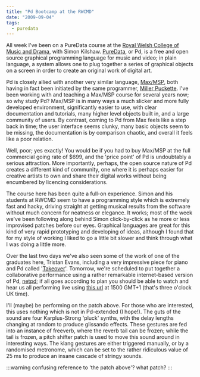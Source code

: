 ```yaml
---
title: "Pd Bootcamp at the RWCMD"
date: "2009-09-04"
tags: 
  - puredata
---
```


All week I've been on a PureData course at the [Royal Welsh College of Music and Drama](http://www.rwcmd.ac.uk/), with Simon Kilshaw. [PureData](https://puredata.info/), or Pd, is a free and open source graphical programming language for music and video; in plain language, a system allows one to plug together a series of graphical objects on a screen in order to create an original work of digital art.

Pd is closely allied with another very similar language, [Max/MSP](http://cycling74.com/products/max5), both having in fact been initiated by the same programmer, [Miller Puckette](http://crca.ucsd.edu/%7Emsp/). I've been working with and teaching a Max/MSP course for several years now; so why study Pd? Max/MSP is in many ways a much slicker and more fully developed environment, significantly easier to use, with clear documentation and tutorials, many higher level objects built in, and a large community of users. By contrast, coming to Pd from Max feels like a step back in time; the user interface seems clunky, many basic objects seem to be missing, the documentation is by comparison chaotic, and overall it feels like a poor relation.

Well, poor; yes exactly! You would be if you had to buy Max/MSP at the full commercial going rate of $699, and the 'price point' of Pd is undoubtably a serious attraction. More importantly, perhaps, the open source nature of Pd creates a different kind of community, one where it is perhaps easier for creative artists to own and share their digital works without being encumbered by licencing considerations.

The course here has been quite a full-on experience. Simon and his students at RWCMD seem to have a programming style which is extremely fast and hacky, driving straight at getting musical results from the software without much concern for neatness or elegance. It works; most of the week we've been following along behind Simon click-by-click as he more or less improvised patches before our eyes. Graphical languages are great for this kind of very rapid prototyping and developing of ideas, although I found that for my style of working I liked to go a little bit slower and think through what I was doing a little more.

Over the last two days we've also seen some of the work of one of the graduates here, Tristan Evans, including a very impressive piece for piano and Pd called '[Takeover](http://www.youtube.com/watch?v=QN06Ipq7ldk)'. Tomorrow, we're scheduled to put together a collaborative performance using a rather remarkable internet-based version of Pd, [netpd](http://netpd.org/); if all goes according to plan you should be able to watch and hear us all performing live using [this url](rtsp://194.82.127.93/mystream.sdp) at 1500 GMT+1 (that's three o'clock UK time).

I'll (maybe) be performing on the patch above. For those who are interested, this uses nothing which is not in Pd-extended (I hope!). The guts of the sound are four Karplus-Strong 'pluck' synths, with the delay lengths changing at random to produce glissando effects. These gestures are fed into an instance of freeverb, where the reverb tail can be frozen; while the tail is frozen, a pitch shifter patch is used to move this sound around in interesting ways. The klang gestures are either triggered manually, or by a randomised metronome, which can be set to the rather ridiculous value of 25 ms to produce an insane cascade of stringy sounds.

:::warning
confusing reference to 'the patch above'? what patch?
:::
